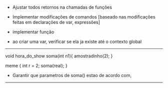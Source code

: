 - Ajustar todos retornos na chamadas de funções
- Implementar modificações de comandos [baseado nas modificações feitas em declarações de var, expressões]
- implementar função

- ao criar uma var, verificar se ela ja existe até o contexto global

---
void hora_do_show soma(int n1){
  amostradinho(2);
}

meme {
  int r = 2;
  soma(real);
}

* Garantir que parametros de soma() estao de acordo com, 
---

